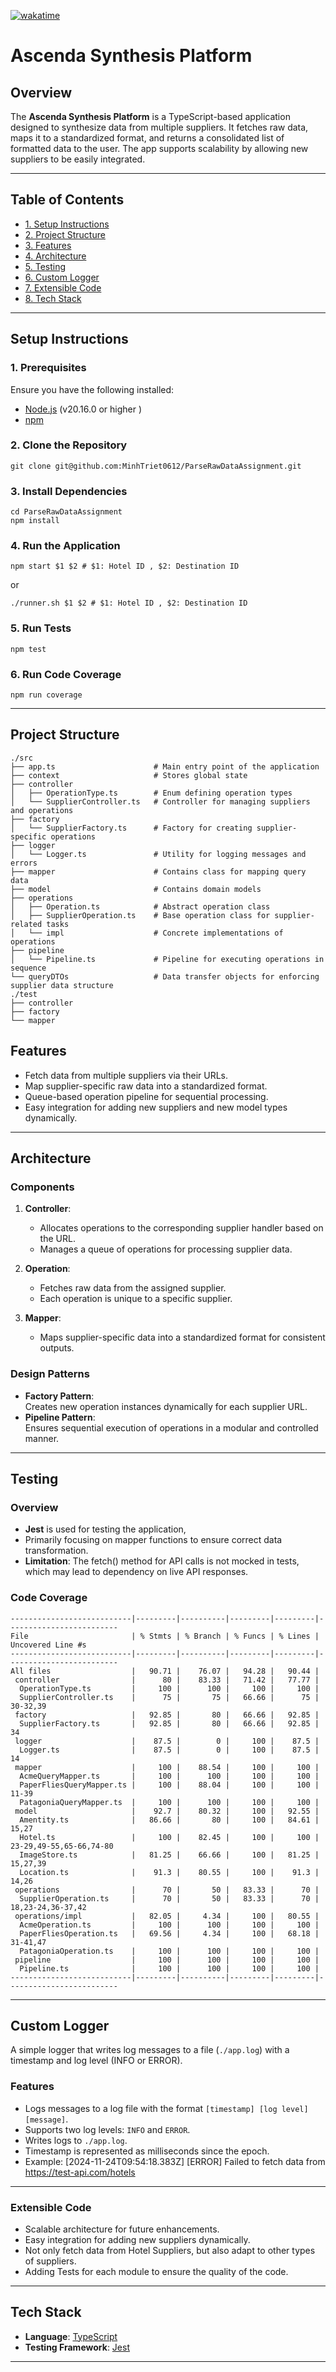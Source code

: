 

[![wakatime](https://wakatime.com/badge/user/018c1be4-f54c-4a1b-9251-889508522a9a/project/e2d707f5-2f37-4d56-b8ba-6bf6b4a7ab36.svg)](https://wakatime.com/@minhtriet06/projects/xnpvwfjalu?start=2024-11-18&end=2024-11-24)

# **Ascenda Synthesis Platform**

##  **Overview**
 The **Ascenda Synthesis Platform** is a TypeScript-based application designed to synthesize data from multiple suppliers. It fetches raw data, maps it to a standardized format, and returns a consolidated list of formatted data to the user. The app supports scalability by allowing new suppliers to be easily integrated.

---

## Table of Contents
- [1. Setup Instructions](#setup-instructions)
- [2. Project Structure](#project-structure)
- [3. Features](#features)
- [4. Architecture](#architecture)
- [5. Testing](#testing)
- [6. Custom Logger](#custom-logger)
- [7. Extensible Code ](#extensible-code)
- [8. Tech Stack](#tech-stack)




---
## **Setup Instructions**

### **1. Prerequisites**
Ensure you have the following installed:
- [Node.js](https://nodejs.org/) (v20.16.0 or higher )
- [npm](https://www.npmjs.com/)
### **2. Clone the Repository**
```shell
git clone git@github.com:MinhTriet0612/ParseRawDataAssignment.git
```
### **3. Install Dependencies**
```shell
cd ParseRawDataAssignment
npm install
```
### **4. Run the Application**
```shell
npm start $1 $2 # $1: Hotel ID , $2: Destination ID
```
or

```shell
./runner.sh $1 $2 # $1: Hotel ID , $2: Destination ID
```

### **5. Run Tests**
```shell
npm test
```
### **6. Run Code Coverage**
```shell
npm run coverage
```
---

## **Project Structure**

```plaintext
./src
├── app.ts                      # Main entry point of the application
├── context                     # Stores global state
├── controller
│   ├── OperationType.ts        # Enum defining operation types
│   └── SupplierController.ts   # Controller for managing suppliers and operations
├── factory
│   └── SupplierFactory.ts      # Factory for creating supplier-specific operations
├── logger
│   └── Logger.ts               # Utility for logging messages and errors
├── mapper                      # Contains class for mapping query data
├── model                       # Contains domain models
├── operations
│   ├── Operation.ts            # Abstract operation class
│   ├── SupplierOperation.ts    # Base operation class for supplier-related tasks
│   └── impl                    # Concrete implementations of operations
├── pipeline
│   └── Pipeline.ts             # Pipeline for executing operations in sequence
└── queryDTOs                   # Data transfer objects for enforcing supplier data structure
./test
├── controller
├── factory
└── mapper

```

## **Features**
- Fetch data from multiple suppliers via their URLs.
- Map supplier-specific raw data into a standardized format.
- Queue-based operation pipeline for sequential processing.
- Easy integration for adding new suppliers and new model types dynamically.

---

## **Architecture**

### **Components**
1. **Controller**:
   - Allocates operations to the corresponding supplier handler based on the URL.
   - Manages a queue of operations for processing supplier data.

2. **Operation**:
   - Fetches raw data from the assigned supplier.
   - Each operation is unique to a specific supplier.

3. **Mapper**:
   - Maps supplier-specific data into a standardized format for consistent outputs.

### **Design Patterns**

- **Factory Pattern**:  
  Creates new operation instances dynamically for each supplier URL.
- **Pipeline Pattern**:  
  Ensures sequential execution of operations in a modular and controlled manner.

---
## **Testing**
### Overview
- **Jest** is used for testing the application,
- Primarily focusing on mapper functions to ensure correct data transformation.
- **Limitation**: The fetch() method for API calls is not mocked in tests, which may lead to dependency on live API responses.
### **Code Coverage**
```shell 
---------------------------|---------|----------|---------|---------|-------------------------
File                       | % Stmts | % Branch | % Funcs | % Lines | Uncovered Line #s       
---------------------------|---------|----------|---------|---------|-------------------------
All files                  |   90.71 |    76.07 |   94.28 |   90.44 |                         
 controller                |      80 |    83.33 |   71.42 |   77.77 |                         
  OperationType.ts         |     100 |      100 |     100 |     100 |                         
  SupplierController.ts    |      75 |       75 |   66.66 |      75 | 30-32,39                
 factory                   |   92.85 |       80 |   66.66 |   92.85 |                         
  SupplierFactory.ts       |   92.85 |       80 |   66.66 |   92.85 | 34                      
 logger                    |    87.5 |        0 |     100 |    87.5 |                         
  Logger.ts                |    87.5 |        0 |     100 |    87.5 | 14                      
 mapper                    |     100 |    88.54 |     100 |     100 |                         
  AcmeQueryMapper.ts       |     100 |      100 |     100 |     100 |                         
  PaperFliesQueryMapper.ts |     100 |    88.04 |     100 |     100 | 11-39                   
  PatagoniaQueryMapper.ts  |     100 |      100 |     100 |     100 |                         
 model                     |    92.7 |    80.32 |     100 |   92.55 |                         
  Amentity.ts              |   86.66 |       80 |     100 |   84.61 | 15,27                   
  Hotel.ts                 |     100 |    82.45 |     100 |     100 | 23-29,49-55,65-66,74-80 
  ImageStore.ts            |   81.25 |    66.66 |     100 |   81.25 | 15,27,39                
  Location.ts              |    91.3 |    80.55 |     100 |    91.3 | 14,26                   
 operations                |      70 |       50 |   83.33 |      70 |                         
  SupplierOperation.ts     |      70 |       50 |   83.33 |      70 | 18,23-24,36-37,42       
 operations/impl           |   82.05 |     4.34 |     100 |   80.55 |                         
  AcmeOperation.ts         |     100 |      100 |     100 |     100 |                         
  PaperFliesOperation.ts   |   69.56 |     4.34 |     100 |   68.18 | 31-41,47                
  PatagoniaOperation.ts    |     100 |      100 |     100 |     100 |                         
 pipeline                  |     100 |      100 |     100 |     100 |                         
  Pipeline.ts              |     100 |      100 |     100 |     100 |                         
---------------------------|---------|----------|---------|---------|-------------------------
```
---
## Custom Logger
A simple logger that writes log messages to a file (`./app.log`) with a timestamp and log level (INFO or ERROR).

### Features
- Logs messages to a log file with the format `[timestamp] [log level] [message]`.
- Supports two log levels: `INFO` and `ERROR`.
- Writes logs to `./app.log`.
- Timestamp is represented as milliseconds since the epoch.
- Example: [2024-11-24T09:54:18.383Z] [ERROR] Failed to fetch data from https://test-api.com/hotels

---

### Extensible Code 
- Scalable architecture for future enhancements.
- Easy integration for adding new suppliers dynamically.
- Not only fetch data from Hotel Suppliers, but also adapt to other types of suppliers.
- Adding Tests for each module to ensure the quality of the code.
  
---

## **Tech Stack**
- **Language**: [TypeScript](https://www.typescriptlang.org/)  
- **Testing Framework**: [Jest](https://jestjs.io/)

---


